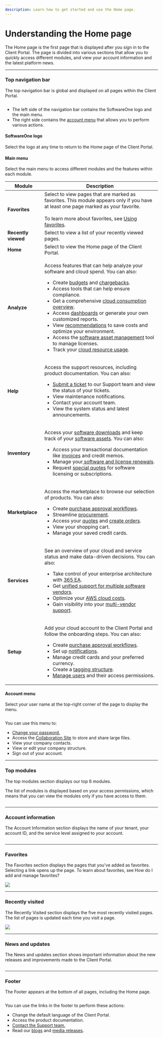 ```yaml
---
description: Learn how to get started and use the Home page.
---
```


# Understanding the Home page

The Home page is the first page that is displayed after you sign in to the Client Portal. The page is divided into various sections that allow you to quickly access different modules, and view your account information and the latest platform news.&#x20;

***

### Top navigation bar

The top navigation bar is global and displayed on all pages within the Client Portal.

<div align="left">

<figure><img src=".gitbook/assets/image (40) (1) (1) (1).png" alt=""><figcaption></figcaption></figure>

</div>

* The left side of the navigation bar contains the SoftwareOne logo and the main menu.
* The right side contains the [account menu](<README (1).md#your-profile-menu>) that allows you to perform various actions.

#### SoftwareOne logo

Select the logo at any time to return to the Home page of the Client Portal.

#### Main menu

Select the main menu to access different modules and the features within each module.&#x20;

<table data-full-width="false"><thead><tr><th>Module</th><th>Description</th></tr></thead><tbody><tr><td><strong>Favorites</strong></td><td>Select to view pages that are marked as favorites. This module appears only if you have at least one page marked as your favorite.<br><br>To learn more about favorites, see <a href="getting-started/adding-and-managing-favorites.md">Using favorites</a>.</td></tr><tr><td><strong>Recently viewed</strong></td><td>Select to view a list of your recently viewed pages.</td></tr><tr><td><strong>Home</strong></td><td>Select to view the Home page of the Client Portal.</td></tr><tr><td><strong>Analyze</strong></td><td><p>Access features that can help analyze your software and cloud spend. You can also:</p><ul><li>Create <a href="analytics-and-reports/budgets/working-with-budgets.md">budgets</a> and <a href="analytics-and-reports/chargebacks/working-with-chargebacks.md">chargebacks</a>.</li><li>Access tools that can help ensure compliance.</li><li>Get a comprehensive <a href="analytics-and-reports/consumption-overview/">cloud consumption overview</a>.</li><li>Access <a href="analytics-and-reports/dashboards/working-with-dashboards.md">dashboards</a> or generate your own customized reports.</li><li>View <a href="analytics-and-reports/recommendations/">recommendations</a> to save costs and optimize your environment.</li><li>Access the <a href="inventory/software-assets/">software asset management</a> tool to manage licenses.</li><li>Track your <a href="analytics-and-reports/utilization/">cloud resource usage</a>.</li></ul></td></tr><tr><td><strong>Help</strong></td><td><p>Access the support resources, including product documentation. You can also:</p><ul><li><a href="help-and-support/contacting-support.md">Submit a ticket</a> to our Support team and view the status of your tickets.</li><li>View maintenance notifications. </li><li>Contact your account team.</li><li>View the system status and latest announcements.</li></ul></td></tr><tr><td><strong>Inventory</strong></td><td><p>Access your <a href="inventory/software-downloads/">software downloads</a> and keep track of your <a href="inventory/software-assets/managing-your-software-assets-and-financial-transactions.md">software assets</a>. You can also:</p><ul><li>Access your transactional documentation like <a href="inventory/invoices/viewing-invoices.md">invoices</a> and credit memos.</li><li>Manage your<a href="inventory/renewal-manager/"> software and license renewals</a>.</li><li>Request <a href="marketplace/special-quotes/">special quotes</a> for software licensing or subscriptions.</li></ul></td></tr><tr><td><strong>Marketplace</strong></td><td><p>Access the marketplace to browse our selection of products. You can also:</p><ul><li>Create <a href="setup/purchase-approval-setup/working-with-purchase-approval-groups.md">purchase approval workflows</a>.</li><li>Streamline <a href="marketplace/procurement-workbench/viewing-and-managing-software-transactions.md">procurement</a>.</li><li>Access your <a href="marketplace/orders/creating-and-viewing-orders.md">quotes</a> and <a href="marketplace/orders/creating-and-viewing-orders.md">create orders</a>.</li><li>View your shopping cart.</li><li>Manage your saved credit cards.</li></ul></td></tr><tr><td><strong>Services</strong></td><td><p>See an overview of your cloud and service status and make data-driven decisions. You can also:</p><ul><li>Take control of your enterprise architecture with <a href="services/365-ea-+-unified-support.md">365 EA</a>.</li><li>Get <a href="services/cloud-cost-optimization.md">unified support for multiple software vendors</a>.</li><li>Optimize your <a href="services/simple-for-aws-dashboard.md">AWS cloud costs</a>.</li><li>Gain visibility into your <a href="services/unified-support-for-multi-vendor.md">multi-vendor support</a>.</li></ul></td></tr><tr><td><strong>Setup</strong></td><td><p>Add your cloud account to the Client Portal and follow the onboarding steps. You can also:</p><ul><li>Create <a href="setup/purchase-approval-setup/working-with-purchase-approval-groups.md">purchase approval workflows</a>.</li><li>Set up <a href="setup/notifications/">notifications</a>.</li><li>Manage credit cards and your preferred currency.</li><li>Create a <a href="setup/tags-and-resources/defining-tags-and-managing-resources.md">tagging structure</a>.</li><li><a href="setup/user-management/managing-users-and-their-permissions.md">Manage users</a> and their access permissions.</li></ul></td></tr></tbody></table>

#### Account menu

Select your user name at the top-right corner of the page to display the menu.&#x20;

<div align="left">

<figure><img src=".gitbook/assets/image (39) (1) (1) (1).png" alt=""><figcaption></figcaption></figure>

</div>

You can use this menu to:

* [Change your password.](getting-started/resetting-or-changing-your-password.md)
* Access the [Collaboration Site](setup/collaboration-site/about-the-collaboration-site.md) to store and share large files.
* View your company contacts.
* View or edit your company structure.&#x20;
* Sign out of your account.

***

### Top modules

The top modules section displays our top 6 modules.&#x20;

The list of modules is displayed based on your access permissions, which means that you can view the modules only if you have access to them.

<div align="left">

<figure><img src=".gitbook/assets/image (38) (1) (1) (1).png" alt=""><figcaption></figcaption></figure>

</div>

***

### Account information <a href="#account-information" id="account-information"></a>

The Account Information section displays the name of your tenant, your account ID, and the service level assigned to your account.

<div align="left">

<figure><img src=".gitbook/assets/image (37) (1) (1) (1).png" alt=""><figcaption></figcaption></figure>

</div>

***

### Favorites

The Favorites section displays the pages that you've added as favorites. Selecting a link opens up the page. To learn about favorites, see How do I add and manage favorites?

![](<.gitbook/assets/image (36) (1) (1) (1).png>)

***

### Recently visited <a href="#recently-visited" id="recently-visited"></a>

The Recently Visited section displays the five most recently visited pages. The list of pages is updated each time you visit a page.

![](<.gitbook/assets/image (35) (1) (1) (1).png>)

***

### News and updates <a href="#news-and-updates" id="news-and-updates"></a>

The News and updates section shows important information about the new releases and improvements made to the Client Portal.

<figure><img src=".gitbook/assets/image (34) (1) (1) (1).png" alt=""><figcaption></figcaption></figure>

***

### Footer

The Footer appears at the bottom of all pages, including the Home page.

<figure><img src=".gitbook/assets/image (33) (1) (1) (1).png" alt=""><figcaption></figcaption></figure>

You can use the links in the footer to perform these actions:

* Change the default language of the Client Portal.
* Access the product documentation.
* [Contact the Support team.](help-and-support/contacting-support.md)
* Read our [blogs](https://www.softwareone.com/en/blog/articles) and [media releases](https://www.softwareone.com/en/media-releases).
